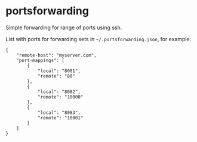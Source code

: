 # portsforwarding
Simple forwarding for range of ports using ssh.

List with ports for forwarding sets in ```~/.portsforwarding.json```, for example: 
```
{
    "remote-host": "myserver.com",
    "port-mappings": [
        {
            "local": "8081",
            "remote": "80"
        },
        {
            "local": "8082",
            "remote": "10000"
        },
        {
            "local": "8083",
            "remote": "10001"
        }
    ]
}
```
